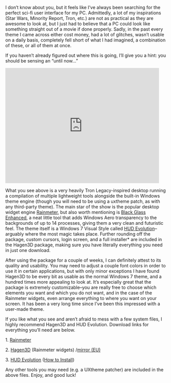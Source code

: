 <!--t Trick-out Your PC Desktop With These Cool Sci-fi Mods! t-->
<!--tag 2012,archive,tech,thinkboxly,tutorials tag-->
<!--image /content/images/trick-out-your-pc-desktop-with-these/maxresdefault1-1024x578.jpg image-->
  
I don’t know about you, but it feels like I’ve always been searching for the perfect sci-fi user interface for my PC. Admittedly, a lot of my inspirations (Star Wars, Minority Report, Tron, etc.) are not as practical as they are awesome to look at, but I just had to believe that a PC could look like something straight out of a movie if done properly. Sadly, in the past every theme I came across either cost money, had a lot of glitches, wasn’t usable on a daily basis, completely fell short of what I had imagined, a combination of these, or all of them at once.  
  
If you haven’t already figured out where this is going, I’ll give you a hint: you should be sensing an “until now…”  
  

<iframe width="480" height="360" src="https://www.youtube.com/embed/Dbmf0nvW6Iw?rel=0" frameborder="0" allowfullscreen></iframe>

  
  
What you see above is a very heavily Tron Legacy-inspired desktop running a compilation of multiple lightweight tools alongside the built-in Windows theme engine (though you will need to be using a uxtheme patch, as with any third-party theme). The main star of the show is the popular desktop widget engine [Rainmeter](http://rainmeter.net/cms/), but also worth mentioning is [Black Glass Enhanced](http://curiouso9.deviantart.com/art/Black-Glass-Enhanced-v0-5-156752713), a neat little tool that adds Windows Aero transparency to the backgrounds of up to 14 processes, giving them a very clean and futuristic feel. The theme itself is a Windows 7 Visual Style called [HUD Evolution](http://youtu.be/EgTaBOkFeqk)–arguably where the most magic takes place. Further rounding off the package, custom cursors, login screen, and a full installer\* are included in the Hagen3D package, making sure you have literally everything you need in just one download.  
  
After using the package for a couple of weeks, I can definitely attest to its quality and usability. You may need to adjust a couple font colors in order to use it in certain applications, but with only minor exceptions I have found Hagen3D to be every bit as usable as the normal Windows 7 theme, and a hundred times more appealing to look at. It’s especially great that the package is extremely customizable–you are really free to choose which elements you want and which you do not want, and in the case of the Rainmeter widgets, even arrange everything to where you want on your screen. It has been a very long time since I’ve been this impressed with a user-made theme.  
  
If you like what you see and aren’t afraid to mess with a few system files, I highly recommend Hagen3D and HUD Evolution. Download links for everything you’ll need are below.  
  
1\. [Rainmeter](http://rainmeter.net/cms/)  
  
2\. [Hagen3D](http://depositfiles.com/files/ud4yjrltd) (Rainmeter widgets) /[mirror (EU)](http://turbobit.net/naygdmjjh5sf.html)  
  
3\. [HUD Evolution](http://www.mediafire.com/?6n82lntf8w1u13m) ([How to Install](http://youtu.be/EgTaBOkFeqk))  
  
Any other tools you may need (e.g. a UXtheme patcher) are included in the above files. Enjoy, and good luck!

